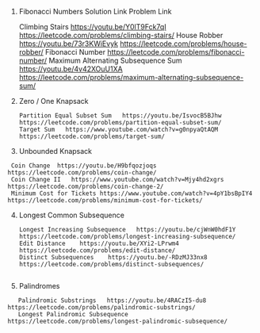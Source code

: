 1. Fibonacci Numbers 
    Solution Link	Problem Link 
 

     Climbing Stairs	https://youtu.be/Y0lT9Fck7qI	https://leetcode.com/problems/climbing-stairs/
     House Robber	    https://youtu.be/73r3KWiEvyk	https://leetcode.com/problems/house-robber/
     Fibonacci Number		https://leetcode.com/problems/fibonacci-number/
     Maximum Alternating Subsequence Sum	https://youtu.be/4v42XOuU1XA	https://leetcode.com/problems/maximum-alternating-subsequence-sum/

2. Zero / One Knapsack	

       Partition Equal Subset Sum	https://youtu.be/IsvocB5BJhw	https://leetcode.com/problems/partition-equal-subset-sum/
       Target Sum	https://www.youtube.com/watch?v=g0npyaQtAQM	https://leetcode.com/problems/target-sum/

3. Unbounded Knapsack
  ``` 
   Coin Change	https://youtu.be/H9bfqozjoqs	https://leetcode.com/problems/coin-change/
   Coin Change II	https://www.youtube.com/watch?v=Mjy4hd2xgrs	https://leetcode.com/problems/coin-change-2/
   Minimum Cost for Tickets	https://www.youtube.com/watch?v=4pY1bsBpIY4	https://leetcode.com/problems/minimum-cost-for-tickets/
```
4. Longest Common Subsequence		
   ``` Longest Common Subsequence	https://youtu.be/Ua0GhsJSlWM	https://leetcode.com/problems/longest-common-subsequence/
   Longest Increasing Subsequence	https://youtu.be/cjWnW0hdF1Y	https://leetcode.com/problems/longest-increasing-subsequence/
   Edit Distance	https://youtu.be/XYi2-LPrwm4	https://leetcode.com/problems/edit-distance/
   Distinct Subsequences	https://youtu.be/-RDzMJ33nx8	https://leetcode.com/problems/distinct-subsequences/
 
5. Palindromes		
```   Longest Palindromic Substring	https://youtu.be/XYQecbcd6_c	https://leetcode.com/problems/longest-palindromic-substring
   Palindromic Substrings	https://youtu.be/4RACzI5-du8	https://leetcode.com/problems/palindromic-substrings/
   Longest Palindromic Subsequence		https://leetcode.com/problems/longest-palindromic-subsequence/